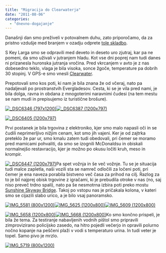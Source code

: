 ```yaml
---
title: "Migracija do Clearwaterja"
date: "2011-08-06"
categories:
  - "dnevno-dogajanje"
---
```


Današnji dan smo preživeli v potovalnem duhu, zato priporočamo, da za pristno vzdušje med branjem v ozadju odprete [tole skladbo](www.youtube.com/watch?v=1TD_pSeNelU).

S Key Larga smo se odpravili med deveto in deseto uro zjutraj, kar pa ne pomeni, da smo uživali v jutranjem hladu. Kot vse dni poprej nam tudi danes ni prizanesla huronska jutranja vročina. Pred vkrcanjem v avto je z nas dobesedno teklo, vlaga je bila visoka, sonce žgoče, temperature pa dobrih 30 stopinj. V GPS-e smo vnesli [Clearwater](http://maps.google.com/maps?q=Clearwater,+FL&hl=en&sll=37.0625,-95.677068&sspn=39.235538,86.572266&z=12).

Prepotovali smo kos poti, ki nam je bila znana že od včeraj, nato pa nadaljevali po prostranstvih Evergladesov. Cesta, ki se je vila pred nami, je bila dolga, ravna in obdana z mnogoterimi naravnimi čudesi (na tem mestu se nam mudi in prepisujemo iz turistične brošure).

[![](/images/amerika/dsc6346-797x1200.jpg "_DSC6346 (797x1200)")](/images/amerika/dsc6346-797x1200.jpg)[![](/images/amerika/dsc6387-1200x797.jpg "_DSC6387 (1200x797)")](/images/amerika/dsc6387-1200x797.jpg)

[![](/images/amerika/dsc6405-1200x797.jpg "_DSC6405 (1200x797)")](/images/amerika/dsc6405-1200x797.jpg)

Prvi postanek je bila trgovina z elektroniko, kjer smo malo napasli oči in se čudili neprimerljivo nižjim cenam, kot smo jih vajeni. Ker je od zajtrka preteklo že par ur, smo kmalu zatem tudi obedovali, pri čemer se moramo pred mamicami pohvaliti, da smo se izognili McDonaldsu in obiskali normalnejšo restavracijo, kjer je možno po okusu ločiti kruh, meso in krompir.

[![](/images/amerika/dsc6447-1200x797.jpg "_DSC6447 (1200x797)")](/images/amerika/dsc6447-1200x797.jpg)Pa spet vožnja in še več vožnje. Tu se je situacija tudi malce zapletla, naši vozili sta se namreč odločili za ločeni poti, pri čemer je ena naveza porabila bistveno več časa za prihod na cilj. Razlog za to je bil najprej obisk trgovine z igračami, ki je prebudila otroke v nas (no, saj niso preveč trdno spali), nato pa še nesmotrna izbira poti preko mostu [Sunshine Skyway Bridge](http://en.wikipedia.org/wiki/Sunshine_Skyway_Bridge). Takoj po vstopu nas je pričakala kolona, v kateri smo se cijazili slabo urico, a je bilo vsaj panoramsko.

[![](/images/amerika/img_5581-800x1200.jpg "IMG_5581 (800x1200)")](/images/amerika/img_5581-800x1200.jpg)[![](/images/amerika/img_5625-1200x800.jpg "IMG_5625 (1200x800)")](/images/amerika/img_5625-1200x800.jpg)[![](/images/amerika/img_5609-1200x800.jpg "IMG_5609 (1200x800)")](/images/amerika/img_5609-1200x800.jpg)

[![](/images/amerika/img_5658-1200x800.jpg "IMG_5658 (1200x800)")](/images/amerika/img_5658-1200x800.jpg)[![](/images/amerika/img_5668-1200x800.jpg "IMG_5668 (1200x800)")](/images/amerika/img_5668-1200x800.jpg)Ko smo končno prispeli, je bila že tema. Za testiranje nabavljenih vodnih pištol smo pripravili zimprovizirano policijsko zasedo, na hitro pojedli večerjo in opravili polurno nočno kopanje na peščeni plaži v vodi s temperaturo urina. In tudi veter je topel. Samo pivo je mrzlo.

[![](/images/amerika/img_5719-800x1200.jpg "IMG_5719 (800x1200)")](/images/amerika/img_5719-800x1200.jpg)
